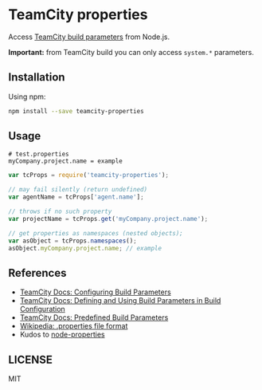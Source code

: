 # TeamCity properties

Access [TeamCity build parameters](http://confluence.jetbrains.com/display/TCD8/Configuring+Build+Parameters) from Node.js.

**Important:** from TeamCity build you can only access `system.*` parameters.

## Installation

Using npm:

```sh
npm install --save teamcity-properties
```

## Usage

```properties
# test.properties
myCompany.project.name = example
```

```js
var tcProps = require('teamcity-properties');

// may fail silently (return undefined)
var agentName = tcProps['agent.name'];

// throws if no such property
var projectName = tcProps.get('myCompany.project.name');

// get properties as namespaces (nested objects);
var asObject = tcProps.namespaces();
asObject.myCompany.project.name; // example
```

## References
  
  * [TeamCity Docs: Configuring Build Parameters](http://confluence.jetbrains.com/display/TCD8/Configuring+Build+Parameters)
  * [TeamCity Docs: Defining and Using Build Parameters in Build Configuration](http://confluence.jetbrains.com/display/TCD8/Defining+and+Using+Build+Parameters+in+Build+Configuration)
  * [TeamCity Docs: Predefined Build Parameters](http://confluence.jetbrains.com/display/TCD8/Predefined+Build+Parameters)
  * [Wikipedia: .properties file format](http://en.wikipedia.org/wiki/.properties)
  * Kudos to [node-properties](https://github.com/gagle/node-properties)

## LICENSE
MIT

